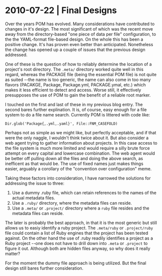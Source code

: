 # 2010-07-22 | Final Designs

Over the years POM has evolved. Many considerations have contributed to
changes in it's design. The most significant of which was the recent move away
from the directory-based "one piece of data per file" configuration, to the 
the YAML-format file-based design. On the whole this has been a positive change.
It's has proven even better than anticipated. Nonetheless the change has opened
up a couple of issues that the previous design addressed.

One of these is the question of how to reliably determine the location
of a project's root directory. The `.meta/` directory worked quite well
in this regard, whereas the PACKAGE file (being the essential POM file)
is not quite as suited --the name is too generic, the name can also
come in too many flavors (PACAKGE, Package, Package.yml, PACKAGE.ymal, etc.)
which makes it less efficient to detect and access. Worse still, it
effectively presupposes the use of POM to gain the benefit of a reliable
root marker.

I touched on the first and last of these in my previous blog entry. The second
bares further explination. It is, of course, easy enough for a file system
to do a file name search. Currently POM is littered with code like:

    Dir.glob('Package{,.yml,.yaml}', File::FNM_CASEFOLD)

Perhaps not as simple as we might like, but perfectly acceptable, and if that
were the only naggle, I wouldn't think twice about it. But also consider a web
agent trying to gather information about projects. In this case
access to the file system is much more limited and would require a silly
brute force attempt on every capital and lowercase combination. The web agent
would be better off pulling down all the files and doing the above search, as
inefficent as that would be. The use of fixed names just makes things easier,
arguably a corollary of the "convention over configuration" meme.

Taking these factors into consideration, I have narrowed the solutions for
addressing the issue to three:

1. Use a dummy .ruby file, which can retain references to the names of the actual metadata files.
2. Use a `.ruby/` directory, where the metadata files can reside.
3. Use a `.meta/` or `.project/` directory where a `ruby` file resides and the metadata files can reside.

The later is probably the best approach, in that it is the most generic
but still allows us to easiy identify a ruby project. The `.meta/ruby` or
`.project/ruby` file could contain a list of Ruby engines that the project
has been tested against. On the other hand the use of .ruby readily identifies
a project as a Ruby project --one does not have to drill down into `.meta`
or `.project` to figure it out. Although both are hidden files anyway, so why
does it really matter?

For the moment the dummy file approach is being utilized. But the final design
still bares further consideration.

